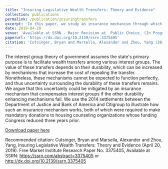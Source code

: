 ```yaml
---
title: "Insuring Legislative Wealth Transfers: Theory and Evidence"
collection: publications
permalink: /publication/insuringtransfers
excerpt: 'In this paper, we study an insurance mechanism through which special interest groups are able to maintain wealth transfers after their funding is reduced through legislative means. We illustrate this by examining large-scale mandatory donations which major banks made to housing counseling organizations whose funding Congress reduces three years prior.'
date: 2019-04-20
venue: 'Available at SSRN - Major Revision at _Public Choice_ (In Progress)'
paperurl: 'https://dx.doi.org/10.2139/ssrn.3375405'
citation: 'Cutsinger, Bryan and Marsella, Alexander and Zhou, Yang (2010). &quot;Insuring Legislative Wealth Transfers: Theory and Evidence.&quot; <i>Available at SSRN</i>. '
---
```

The interest group theory of government assumes the state's primary purpose is to facilitate wealth transfers among various interest groups. The value of these transfers depends on their durability, which can be increased by mechanisms that increase the cost of repealing the transfer. Nonetheless, these mechanisms cannot be expected to function perfectly, and thus uncertainty surrounding the durability of these transfers remains. We argue that this uncertainty could be mitigated by an insurance mechanism that compensates interest groups if the other durability enhancing mechanisms fail. We use the 2014 settlements between the Department of Justice and Bank of America and Citigroup to illustrate how such an insurance mechanism works, both of which were required to make mandatory donations to housing counseling organizations whose funding Congress reduced three years prior. 

[Download paper here](https://deliverypdf.ssrn.com/delivery.php?ID=529106093087074011123064083005008126029069029053059024023107083010119071109096108023033010062037057098105108091093123107007006005049053081003084111120119116126070001049002007025122115091118076019095099094069085071028113074015028085085083097079113007066&EXT=pdf&INDEX=TRUE)

Recommended citation:  Cutsinger, Bryan and Marsella, Alexander and Zhou, Yang, Insuring Legislative Wealth Transfers: Theory and Evidence (April 20, 2019). Free Market Institute Research Paper No. 3375405, Available at SSRN: https://ssrn.com/abstract=3375405 or http://dx.doi.org/10.2139/ssrn.3375405 
